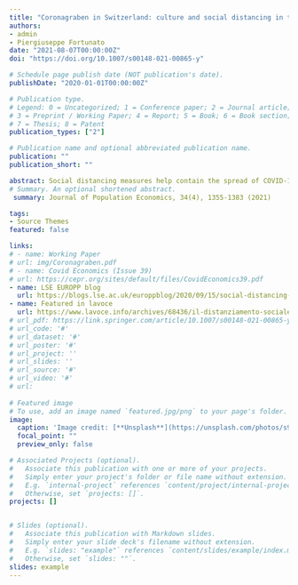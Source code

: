 ```yaml
---
title: "Coronagraben in Switzerland: culture and social distancing in times of COVID-19."
authors:
- admin
- Piergiuseppe Fortunato
date: "2021-08-07T00:00:00Z"
doi: "https://doi.org/10.1007/s00148-021-00865-y"

# Schedule page publish date (NOT publication's date).
publishDate: "2020-01-01T00:00:00Z"

# Publication type.
# Legend: 0 = Uncategorized; 1 = Conference paper; 2 = Journal article;
# 3 = Preprint / Working Paper; 4 = Report; 5 = Book; 6 = Book section;
# 7 = Thesis; 8 = Patent
publication_types: ["2"]

# Publication name and optional abbreviated publication name.
publication: ""
publication_short: ""

abstract: Social distancing measures help contain the spread of COVID-19 but the actual compliance has varied substantially across space and time. We ask whether cultural differences underlie this heterogeneity using mobility data across Switzerland between February and December 2020. We find that German speaking cantons decreased their mobility for non essential activities significantly less than the French speaking cantons. However, we find no such significant differences for the bilingual cantons. Contrary to the evidence in the literature, we find that within the Swiss context, high trusting areas exhibited a lower decline in  mobility. Additionally, cantons supporting a limited role of the state in matters of welfare also displayed a lower mobility reduction. 
# Summary. An optional shortened abstract.
 summary: Journal of Population Economics, 34(4), 1355-1383 (2021)

tags:
- Source Themes
featured: false

links:
# - name: Working Paper
# url: img/Coronagraben.pdf
# - name: Covid Economics (Issue 39)
# url: https://cepr.org/sites/default/files/CovidEconomics39.pdf
- name: LSE EUROPP blog 
  url: https://blogs.lse.ac.uk/europpblog/2020/09/15/social-distancing-why-has-compliance-been-so-different-across-europe/  
- name: Featured in lavoce
  url: https://www.lavoce.info/archives/68436/il-distanziamento-sociale-e-una-questione-culturale/
# url_pdf: https://link.springer.com/article/10.1007/s00148-021-00865-y 
# url_code: '#'
# url_dataset: '#'
# url_poster: '#'
# url_project: ''
# url_slides: ''
# url_source: '#'
# url_video: '#'
# url: 
 
# Featured image
# To use, add an image named `featured.jpg/png` to your page's folder. 
image:
  caption: 'Image credit: [**Unsplash**](https://unsplash.com/photos/s9CC2SKySJM)'
  focal_point: ""
  preview_only: false

# Associated Projects (optional).
#   Associate this publication with one or more of your projects.
#   Simply enter your project's folder or file name without extension.
#   E.g. `internal-project` references `content/project/internal-project/index.md`.
#   Otherwise, set `projects: []`.
projects: []


# Slides (optional).
#   Associate this publication with Markdown slides.
#   Simply enter your slide deck's filename without extension.
#   E.g. `slides: "example"` references `content/slides/example/index.md`.
#   Otherwise, set `slides: ""`.
slides: example
---
```


